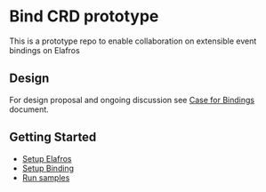# Bind CRD prototype

This is a prototype repo to enable collaboration on extensible event bindings on Elafros


## Design

For design proposal and ongoing discussion see [Case for Bindings](https://docs.google.com/document/d/1iMpB8Fz_vdcUjJo5g-x2R96UCmXiya0w2wuzo4Rxa-Y/edit#heading=h.mzqaswssr24x) document.

## Getting Started

* [Setup Elafros](https://github.com/elafros/elafros)
* [Setup Binding](./DEVELOPMENT.md)
* [Run samples](./sample/README.md)

